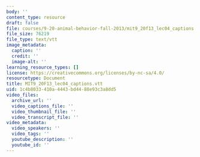 ```yaml
---
body: ''
content_type: resource
draft: false
file: courses/9-20-animal-behavior-fall-2013/mit9_20f13_lec04_captions.vtt
file_size: 76219
file_type: text/vtt
image_metadata:
  caption: ''
  credit: ''
  image-alt: ''
learning_resource_types: []
license: https://creativecommons.org/licenses/by-nc-sa/4.0/
resourcetype: Document
title: MIT9_20F13_lec04_captions.vtt
uid: 1c4b8033-410a-4443-bd44-88e93c3a8dd5
video_files:
  archive_url: ''
  video_captions_file: ''
  video_thumbnail_file: ''
  video_transcript_file: ''
video_metadata:
  video_speakers: ''
  video_tags: ''
  youtube_description: ''
  youtube_id: ''
---
```

